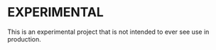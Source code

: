 EXPERIMENTAL
============

This is an experimental project that is not intended to ever see use in production.
